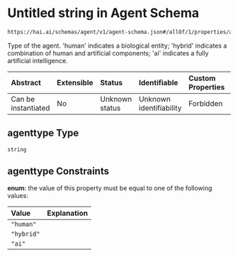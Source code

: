 # Untitled string in Agent Schema

```txt
https://hai.ai/schemas/agent/v1/agent-schema.json#/allOf/1/properties/agenttype
```

Type of the agent. 'human' indicates a biological entity; 'hybrid' indicates a combination of human and artificial components; 'ai' indicates a fully artificial intelligence.

| Abstract            | Extensible | Status         | Identifiable            | Custom Properties | Additional Properties | Access Restrictions | Defined In                                                                             |
| :------------------ | :--------- | :------------- | :---------------------- | :---------------- | :-------------------- | :------------------ | :------------------------------------------------------------------------------------- |
| Can be instantiated | No         | Unknown status | Unknown identifiability | Forbidden         | Allowed               | none                | [agent.schema.json\*](../../schemas/agent/v1/agent.schema.json "open original schema") |

## agenttype Type

`string`

## agenttype Constraints

**enum**: the value of this property must be equal to one of the following values:

| Value      | Explanation |
| :--------- | :---------- |
| `"human"`  |             |
| `"hybrid"` |             |
| `"ai"`     |             |
